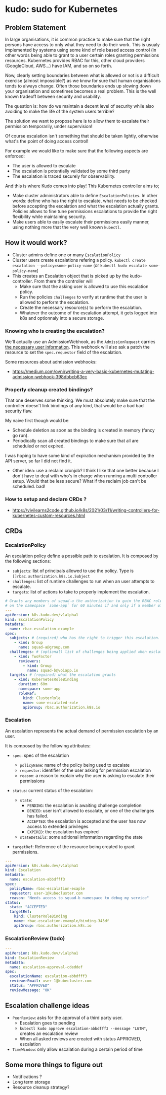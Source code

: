 # kudo: sudo for Kubernetes

## Problem Statement

In large organisations, it is common practice to make sure that the right persons have access to only what they need to do their work. This is usualy implemented by systems using some kind of role based access control (in other words being able to grant to a user certain roles granting permissions resources. Kubernetes provides RBAC for this, other cloud providers (GoogleCloud, AWS...) have IAM, and so on so forth.

Now, clearly setting boundaries between what is allowed or not is a difficult exercise (almost impossible?) as we know for sure that human organisations tends to always change. Often those boundaries ends up slowing down your organisation and sometimes becomes a real problem. This is the well known tradeoff between security and usability.

The question is: how do we maintain a decent level of security while also avoiding to  make the life of the system users terrible?

The solution we want to propose here is to allow them to escalate their permission temporarily, under supervision!

Of course escalation isn't something that should be taken lightly, otherwise what's the point of doing access control!

For example we would like to make sure that the following aspects are enforced:

- The user is allowed to escalate
- The escalation is potentially validated by some third party
- The escalation is traced securely for observability.

And this is where Kudo comes into play! This Kubernetes controller aims to;
- Make cluster administrators able to define `EscalationPolicies`. In other words: define who has the right to escalate, what needs to be checked before accepting the escalation and what the escalation actually grants. Policies allows to fine tune permissions escalations to provide the right flexibility while maintaining security.
- Make users able to easily escalate their permissions easily manner, using nothing more that the very well known `kubectl`.

## How it would work?

- Cluster admins define one or many `EscalationPolicy`
- Cluster users create escalations refering a policy. `kubectl create escalation --policy=some-policy-name` (or `kubectl kudo escalate some-policy-name`)
- This creates an Escalation object that is picked up by the kudo-controller. From there the controller will
  - Make sure that the asking user is allowed to use this escalation policy.
  - Run the policies `challenges` to verify at runtime that the user is allowed to perform the escalation.
  - Create the necessary resource(s) to perform the escalation.
  - Whatever the outcome of the escalation attempt, it gets logged into k8s and optionnaly into a secure storage.

### Knowing who is creating the escalation?

We'll actually use an AdmissionWebhook, as the `AdmissionRequest` carries [the necessary user information](https://github.com/kubernetes/kubernetes/blob/master/pkg/apis/admission/types.go#L97).
This webhook will also ask a patch the resource to set the `spec.requestor` field of the escalation.

Some resources about admission webhooks:
- https://medium.com/ovni/writing-a-very-basic-kubernetes-mutating-admission-webhook-398dbbcb63ec

### Properly cleanup created bindings?

That one deserves some thinking. We must absolutely make sure that the controller doesn't link bindings of any kind, that would be a bad bad security flaw.

My naive first though would be:
- Schedule deletion as soon as the binding is created in memory (fancy go run).
- Periodically scan all created bindings to make sure that all are scheduled or not expired.

I was hoping to have some kind of expiration mechanism provided by the API server, so far I did not find it.

- Other idea: use a reclaim cronjob? I think I like that one better because I don't have to deal with who's in charge when running a multi controller setup. Would that be less secure? What if the reclaim job can't be scheduled. bad!

### How to setup and declare CRDs ?

- https://vivilearns2code.github.io/k8s/2021/03/11/writing-controllers-for-kubernetes-custom-resources.html

## CRDs

### EscalationPolicy

An escalation policy define a possible path to escalation. It is composed by the following sections:

- `subjects`: list of principals allowed to use the policy. Type is `[]rbac.authorization.k8s.io.Subject` 
- `challenges`: list of runtime challenges to run when an user attempts to escalate.
- `targets`: list of actions to take to properly implement the escalation.


```yaml
# Grants any members of squad-a the authorization to gain the RBAC role `some-escalated-role`
# on the namespace `some-app` for 60 minutes if and only if a member of squad-b approves the escalation
---
apiVersion: k8s.kudo.dev/v1alpha1
kind: EscalationPolicy
metadata:
  name: rbac-escalation-example
spec:
  subjects: # (required) who has the right to trigger this escalation.
    - kind: Group
      name: squad-a@group.com
  challenges: # (optional) list of challenges being applied when esclating.
    - kind: TwoFactor
      reviewers:
        - kind: Group
          name: squad-b@voiapp.io
  targets: # (required) what the escalation grants
    - kind: KubernetesRoleBinding
      duration: 60m
      namespace: some-app
      roleRef:
        kind: ClusterRole
        name: some-escalated-role
        apiGroup: rbac.authorization.k8s.io
```

### Escalation

An escalation represents the actual demand of permission escalation by an user.

It is composed by the following attributes:

- `spec`: spec of the escalation
  - `policyName`: name of the policy being used to escalate
  - `requestor`: identifier of the user asking for permission escalation
  - `reason`: a reason to explain why the user is asking to escalate their permissions

- `status`: current status of the escalation:
  - `state`:
    - `PENDING`: the escalation is awaiting challenge completion
    - `DENIED`: user isn't allowed to escalate, or one of the challenges has failed.
    - `ACCEPTED`: the escalation is accepted and the user has now access to extended privileges
    - `EXPIRED`: the escalation has expired
  - `stateDetails`: some aditional information regarding the state
- `targetRef`: Reference of the resource being created to grant permissions.

```yaml
---
apiVersion: k8s.kudo.dev/v1alpha1
kind: Escalation
metadata:
  name: escalation-abbdfff3
spec:
  policyName: rbac-escalation-exaple
  requestor: user-1@kubecluster.com
  reason: "Needs access to squad-b namespace to debug my service"
status:
  state: "ACCEPTED"
  targetRef:
    kind: ClusterRoleBinding
    name: rbac-escalation-example/binding-343df
    apiGroup: rbac.authorization.k8s.io
```

### EscalationReview (todo)

```yaml
---
apiVersion: k8s.kudo.dev/v1alpha1
kind: EscalationReview
metadata:
  name: escalation-approval-cdeddef
spec:
  escalationName: escalation-abbdfff3
  reviewerEmail: user-1@kubecluster.com
  status: "APPROVED"
  reviewMessage: "OK"
```

## Escalation challenge ideas

- `PeerReview`: asks for the approval of a third party user.
  - Escalation goes to pending
  - `kubectl kudo approve escalation-abbdfff3 --message "LGTM"`, creates an escalation review
  - When all asked reviews are created with status APPROVED, escalation
- `TimeWindow`: only allow escalation during a certain period of time

## Some more things to figure out

- Notifications ?
- Long term storage
- Resource cleanup strategy?
